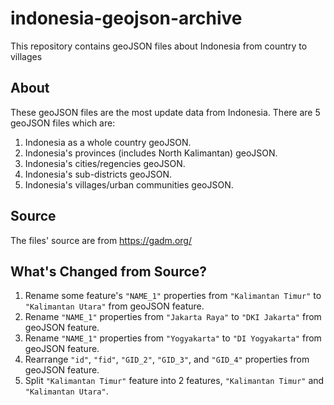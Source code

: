 # indonesia-geojson-archive
This repository contains geoJSON files about Indonesia from country to villages

## About
These geoJSON files are the most update data from Indonesia. There are 5 geoJSON files which are:
1. Indonesia as a whole country geoJSON.
2. Indonesia's provinces (includes North Kalimantan) geoJSON.
3. Indonesia's cities/regencies geoJSON.
4. Indonesia's sub-districts geoJSON.
5. Indonesia's villages/urban communities geoJSON.

## Source
The files' source are from https://gadm.org/

## What's Changed from Source?
1. Rename some feature's `"NAME_1"` properties from `"Kalimantan Timur"` to `"Kalimantan Utara"` from geoJSON feature.
2. Rename `"NAME_1"` properties from `"Jakarta Raya"` to `"DKI Jakarta"` from geoJSON feature.
3. Rename `"NAME_1"` properties from `"Yogyakarta"` to `"DI Yogyakarta"` from geoJSON feature.
4. Rearrange `"id"`, `"fid"`, `"GID_2"`, `"GID_3"`, and `"GID_4"` properties from geoJSON feature.
5. Split `"Kalimantan Timur"` feature into 2 features, `"Kalimantan Timur"` and `"Kalimantan Utara"`.
